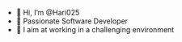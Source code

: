 - 👋 Hi, I’m @Hari025
- 👀 Passionate Software Developer
- 💞️ I aim at working in a challenging environment

<!---
Hari025/Hari025 is a ✨ special ✨ repository because its `README.md` (this file) appears on your GitHub profile.
You can click the Preview link to take a look at your changes.
--->

